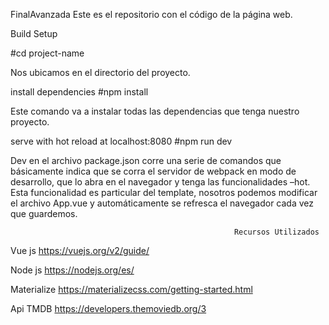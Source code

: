 FinalAvanzada
Este es el repositorio con el código de la página web.

Build Setup

#cd project-name

Nos ubicamos en el directorio del proyecto.

install dependencies
#npm install

Este comando va a instalar todas las dependencias que tenga nuestro proyecto.

serve with hot reload at localhost:8080
#npm run dev

Dev en el archivo package.json corre una serie de comandos que básicamente indica que se corra el servidor de webpack en modo de desarrollo, que lo abra en el navegador y tenga las funcionalidades –hot. Esta funcionalidad es particular del template, nosotros podemos modificar el archivo App.vue y automáticamente se refresca el navegador cada vez que guardemos.

                                                      Recursos Utilizados
Vue js https://vuejs.org/v2/guide/

Node js https://nodejs.org/es/

Materialize https://materializecss.com/getting-started.html

Api TMDB https://developers.themoviedb.org/3
